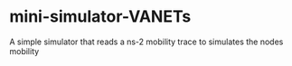 # mini-simulator-VANETs
A simple simulator that reads a ns-2 mobility trace to simulates the nodes mobility
